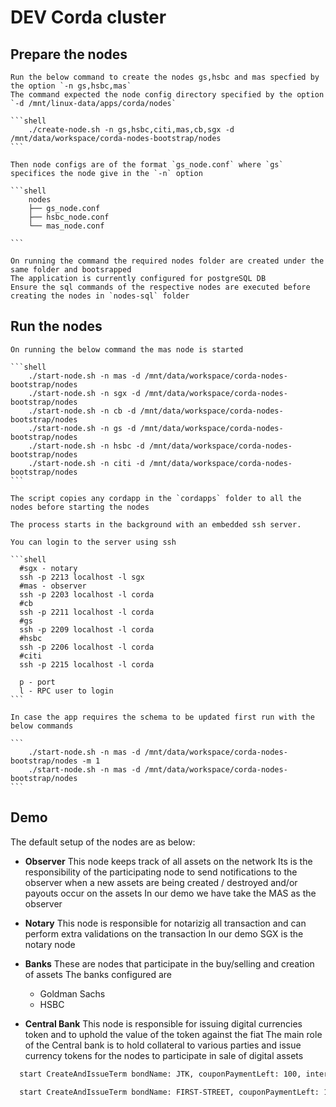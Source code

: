 # DEV Corda cluster

## Prepare the nodes

    Run the below command to create the nodes gs,hsbc and mas specfied by the option `-n gs,hsbc,mas` 
    The command expected the node config directory specified by the option `-d /mnt/linux-data/apps/corda/nodes` 
    
    ```shell
        ./create-node.sh -n gs,hsbc,citi,mas,cb,sgx -d /mnt/data/workspace/corda-nodes-bootstrap/nodes
    ```

    Then node configs are of the format `gs_node.conf` where `gs` specifices the node give in the `-n` option

    ```shell
        nodes
        ├── gs_node.conf
        ├── hsbc_node.conf
        └── mas_node.conf

    ```

    On running the command the required nodes folder are created under the same folder and bootsrapped 
    The application is currently configured for postgreSQL DB
    Ensure the sql commands of the respective nodes are executed before creating the nodes in `nodes-sql` folder

## Run the nodes

    On running the below command the mas node is started 

    ```shell
        ./start-node.sh -n mas -d /mnt/data/workspace/corda-nodes-bootstrap/nodes
        ./start-node.sh -n sgx -d /mnt/data/workspace/corda-nodes-bootstrap/nodes
        ./start-node.sh -n cb -d /mnt/data/workspace/corda-nodes-bootstrap/nodes
        ./start-node.sh -n gs -d /mnt/data/workspace/corda-nodes-bootstrap/nodes
        ./start-node.sh -n hsbc -d /mnt/data/workspace/corda-nodes-bootstrap/nodes
        ./start-node.sh -n citi -d /mnt/data/workspace/corda-nodes-bootstrap/nodes
    ``` 

    The script copies any cordapp in the `cordapps` folder to all the nodes before starting the nodes

    The process starts in the background with an embedded ssh server. 

    You can login to the server using ssh

    ```shell
      #sgx - notary
      ssh -p 2213 localhost -l sgx
      #mas - observer
      ssh -p 2203 localhost -l corda
      #cb
      ssh -p 2211 localhost -l corda
      #gs
      ssh -p 2209 localhost -l corda
      #hsbc
      ssh -p 2206 localhost -l corda
      #citi
      ssh -p 2215 localhost -l corda

      p - port
      l - RPC user to login
    ```
    
    In case the app requires the schema to be updated first run with the below commands

    ```
        ./start-node.sh -n mas -d /mnt/data/workspace/corda-nodes-bootstrap/nodes -m 1
        ./start-node.sh -n mas -d /mnt/data/workspace/corda-nodes-bootstrap/nodes
    ```

## Demo

The default setup of the nodes are as below:

- **Observer**
  This node keeps track of all assets on the network
  Its is the responsibility of the participating node to send notifications  to the observer when a new assets are being created / destroyed and/or payouts occur on the assets
  In our demo we have take the MAS as the observer

- **Notary**
  This node is responsible for notarizig all transaction and can perform extra validations
  on the transaction
  In our demo SGX is the notary node

- **Banks**
  These are nodes that participate in the buy/selling and creation of assets
  The banks configured are
  - Goldman Sachs
  - HSBC
- **Central Bank**
  This node is responsible for issuing digital currencies token and to uphold the value of the token against the fiat
  The main role of the Central bank is to hold collateral to various parties and issue currency tokens for the nodes to participate in sale of digital assets

```bash
  start CreateAndIssueTerm bondName: JTK, couponPaymentLeft: 100, interestRate: 5, purchasePrice: 250, unitsAvailable: 100, maturityDate: 20230810, bondType: GB, currency: SGD, creditRating: AAA

  start CreateAndIssueTerm bondName: FIRST-STREET, couponPaymentLeft: 100, interestRate: 6.7, purchasePrice: 34.5, unitsAvailable: 1000, maturityDate: 20250810, bondType: GB, currency: SGD, creditRating: AA+

```
